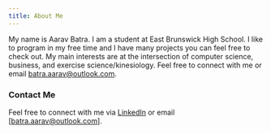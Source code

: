 ```yaml
---
title: About Me
---
```

My name is Aarav Batra. I am a student at East Brunswick High School. I like to program in my free time and I have many projects you can feel free to check out. My main interests are at the intersection of computer science, business, and exercise science/kinesiology. Feel free to connect with me or email batra.aarav@outlook.com.

### Contact Me
Feel free to connect with me via [LinkedIn](https://www.linkedin.com/in/aarav-batra-a0abaa2a4/) or email [batra.aarav@outlook.com].
